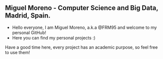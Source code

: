  ## Miguel Moreno - Computer Science and Big Data, Madrid, Spain.                                                                                      
- Hello everyone, I am Miguel Moreno, a.k.a @FRM95 and welcome to my personal GitHub!
- Here you can find my personal projects :)

 Have a good time here, every project has an academic purpose, so feel free to use them! 
